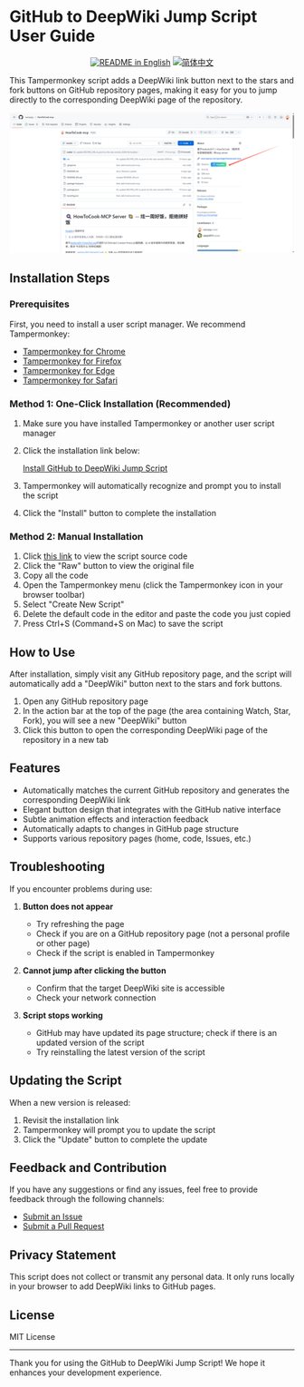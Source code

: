# GitHub to DeepWiki Jump Script User Guide

<p align="center">
<a href="./README.md"><img alt="README in English" src="https://img.shields.io/badge/English-d9d9d9"></a>
<a href="./README_CN.md"><img alt="简体中文" src="https://img.shields.io/badge/简体中文-d9d9d9"></a>
</p>

This Tampermonkey script adds a DeepWiki link button next to the stars and fork buttons on GitHub repository pages, making it easy for you to jump directly to the corresponding DeepWiki page of the repository.

![DeepWiki Button Preview](./preview.png)

## Installation Steps

### Prerequisites

First, you need to install a user script manager. We recommend Tampermonkey:

- [Tampermonkey for Chrome](https://chrome.google.com/webstore/detail/tampermonkey/dhdgffkkebhmkfjojejmpbldmpobfkfo)
- [Tampermonkey for Firefox](https://addons.mozilla.org/en-US/firefox/addon/tampermonkey/)
- [Tampermonkey for Edge](https://microsoftedge.microsoft.com/addons/detail/tampermonkey/iikmkjmpaadaobahmlepeloendndfphd)
- [Tampermonkey for Safari](https://apps.apple.com/app/tampermonkey/id1482490089)

### Method 1: One-Click Installation (Recommended)

1. Make sure you have installed Tampermonkey or another user script manager
2. Click the installation link below:

   [Install GitHub to DeepWiki Jump Script](https://github.com/worryzyy/fast2deepwiki/raw/refs/heads/main/fast2deepwiki.user.js)

3. Tampermonkey will automatically recognize and prompt you to install the script
4. Click the "Install" button to complete the installation

### Method 2: Manual Installation

1. Click [this link](https://github.com/worryzyy/fast2deepwiki/blob/main/fast2deepwiki.user.js) to view the script source code
2. Click the "Raw" button to view the original file
3. Copy all the code
4. Open the Tampermonkey menu (click the Tampermonkey icon in your browser toolbar)
5. Select "Create New Script"
6. Delete the default code in the editor and paste the code you just copied
7. Press Ctrl+S (Command+S on Mac) to save the script

## How to Use

After installation, simply visit any GitHub repository page, and the script will automatically add a "DeepWiki" button next to the stars and fork buttons.

1. Open any GitHub repository page
2. In the action bar at the top of the page (the area containing Watch, Star, Fork), you will see a new "DeepWiki" button
3. Click this button to open the corresponding DeepWiki page of the repository in a new tab

## Features

- Automatically matches the current GitHub repository and generates the corresponding DeepWiki link
- Elegant button design that integrates with the GitHub native interface
- Subtle animation effects and interaction feedback
- Automatically adapts to changes in GitHub page structure
- Supports various repository pages (home, code, Issues, etc.)

## Troubleshooting

If you encounter problems during use:

1. **Button does not appear**

   - Try refreshing the page
   - Check if you are on a GitHub repository page (not a personal profile or other page)
   - Check if the script is enabled in Tampermonkey

2. **Cannot jump after clicking the button**

   - Confirm that the target DeepWiki site is accessible
   - Check your network connection

3. **Script stops working**

   - GitHub may have updated its page structure; check if there is an updated version of the script
   - Try reinstalling the latest version of the script

## Updating the Script

When a new version is released:

1. Revisit the installation link
2. Tampermonkey will prompt you to update the script
3. Click the "Update" button to complete the update

## Feedback and Contribution

If you have any suggestions or find any issues, feel free to provide feedback through the following channels:

- [Submit an Issue](https://github.com/worryzyy/fast2deepwiki/issues)
- [Submit a Pull Request](https://github.com/worryzyy/fast2deepwiki/pulls)

## Privacy Statement

This script does not collect or transmit any personal data. It only runs locally in your browser to add DeepWiki links to GitHub pages.

## License

MIT License

---

Thank you for using the GitHub to DeepWiki Jump Script! We hope it enhances your development experience.
